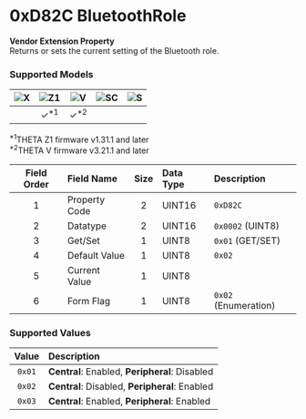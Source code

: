 # 0xD82C BluetoothRole

**Vendor Extension Property**  
Returns or sets the current setting of the Bluetooth role.  

### Supported Models
| ![X](https://img.shields.io/badge/X-purple) | ![Z1](https://img.shields.io/badge/Z1-blue) | ![V](https://img.shields.io/badge/V-green) | ![SC](https://img.shields.io/badge/SC-orange) | ![S](https://img.shields.io/badge/S-red) |
|:-:|:-:|:-:|:-:|:-:|
|   | ✓<sup>\*1</sup> | ✓<sup>\*2</sup> |   |   |

<sup>\*1</sup>THETA Z1 firmware v1.31.1 and later  
<sup>\*2</sup>THETA V firmware v3.21.1 and later  

| Field Order | Field Name | Size | Data Type | Description |
|:-:|:--|:-:|:--|:--|
| 1 | Property Code | 2 | UINT16 | `0xD82C` |
| 2 | Datatype | 2 | UINT16 | `0x0002` (UINT8) |
| 3 | Get/Set | 1 | UINT8 | `0x01` (GET/SET) |
| 4 | Default Value | 1 | UINT8 | `0x02` |
| 5 | Current Value | 1 | UINT8 ||
| 6 | Form Flag | 1 | UINT8 | `0x02` (Enumeration) |

### Supported Values

| Value | Description |
|:-:|:--|
| `0x01` | **Central**: Enabled,  **Peripheral**: Disabled |
| `0x02` | **Central**: Disabled, **Peripheral**: Enabled |
| `0x03` | **Central**: Enabled,  **Peripheral**: Enabled |
